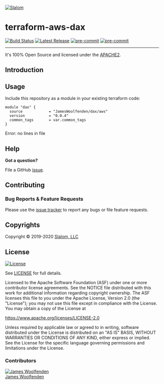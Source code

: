 [![Slalom][logo]](https://slalom.com)

# terraform-aws-dax

[![Build Status](https://github.com/JamesWoolfenden/terraform-aws-dax/workflows/Verify%20and%20Bump/badge.svg?branch=master)](https://github.com/JamesWoolfenden/terraform-aws-dax)
[![Latest Release](https://img.shields.io/github/release/JamesWoolfenden/terraform-aws-dax.svg)](https://github.com/JamesWoolfenden/terraform-aws-dax/releases/latest)
[![pre-commit](https://img.shields.io/badge/pre--commit-enabled-brightgreen?logo=pre-commit&logoColor=white)](https://github.com/pre-commit/pre-commit)
[![pre-commit](https://img.shields.io/badge/checkov-verified-brightgreen)](https://www.checkov.io/)

---

It's 100% Open Source and licensed under the [APACHE2](LICENSE).

## Introduction

## Usage

Include this repository as a module in your existing terraform code:

```hcl
module "dax" {
  source            = "JamesWoolfenden/dax/aws"
  version           = "0.0.4"
  common_tags       = var.common_tags
}
```

<!-- BEGINNING OF PRE-COMMIT-TERRAFORM DOCS HOOK -->
Error: no lines in file
<!-- END OF PRE-COMMIT-TERRAFORM DOCS HOOK -->
## Help

**Got a question?**

File a GitHub [issue](https://github.com/JamesWoolfenden/terraform-dynamodb/issues).

## Contributing

### Bug Reports & Feature Requests

Please use the [issue tracker](https://github.com/JamesWoolfenden/terraform-dynamodb/issues) to report any bugs or file feature requests.

## Copyrights

Copyright © 2019-2020 [Slalom, LLC](https://slalom.com)

## License

[![License](https://img.shields.io/badge/License-Apache%202.0-blue.svg)](https://opensource.org/licenses/Apache-2.0)

See [LICENSE](LICENSE) for full details.

Licensed to the Apache Software Foundation (ASF) under one
or more contributor license agreements.  See the NOTICE file
distributed with this work for additional information
regarding copyright ownership.  The ASF licenses this file
to you under the Apache License, Version 2.0 (the
"License"); you may not use this file except in compliance
with the License.  You may obtain a copy of the License at

<https://www.apache.org/licenses/LICENSE-2.0>

Unless required by applicable law or agreed to in writing,
software distributed under the License is distributed on an
"AS IS" BASIS, WITHOUT WARRANTIES OR CONDITIONS OF ANY
KIND, either express or implied.  See the License for the
specific language governing permissions and limitations
under the License.

### Contributors

[![James Woolfenden][jameswoolfenden_avatar]][jameswoolfenden_homepage]<br/>[James Woolfenden][jameswoolfenden_homepage]

[jameswoolfenden_homepage]: https://github.com/jameswoolfenden
[jameswoolfenden_avatar]: https://github.com/jameswoolfenden.png?size=150

[logo]: https://gist.githubusercontent.com/JamesWoolfenden/5c457434351e9fe732ca22b78fdd7d5e/raw/15933294ae2b00f5dba6557d2be88f4b4da21201/slalom-logo.png
[website]: https://slalom.com
[github]: https://github.com/jameswoolfenden
[linkedin]: https://www.linkedin.com/in/jameswoolfenden/
[twitter]: https://twitter.com/JimWoolfenden

[share_twitter]: https://twitter.com/intent/tweet/?text=Build+Harness&url=https://github.com/JamesWoolfenden/terraform-dynamodb
[share_linkedin]: https://www.linkedin.com/shareArticle?mini=true&title=Build+Harness&url=https://github.com/JamesWoolfenden/terraform-dynamodb
[share_reddit]: https://reddit.com/submit/?url=https://github.com/JamesWoolfenden/terraform-dynamodb
[share_facebook]: https://facebook.com/sharer/sharer.php?u=https://github.com/JamesWoolfenden/terraform-dynamodb
[share_email]: mailto:?subject=terraform-dynamodb&body=https://github.com/JamesWoolfenden/terraform-dynamodb
